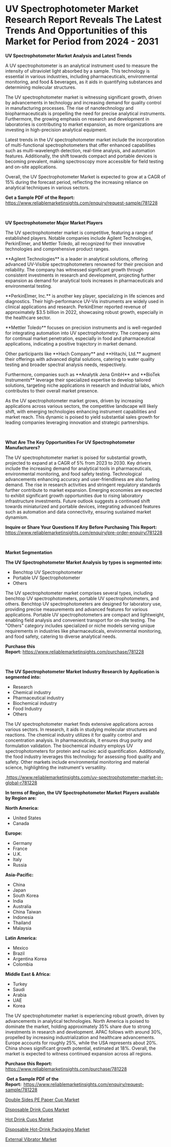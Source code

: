 <p><h1>UV Spectrophotometer Market Research Report Reveals The Latest Trends And Opportunities of this Market for Period from 2024 - 2031</h1></p><p><strong>UV Spectrophotometer Market Analysis and Latest Trends</strong></p>
<p><p>A UV spectrophotometer is an analytical instrument used to measure the intensity of ultraviolet light absorbed by a sample. This technology is essential in various industries, including pharmaceuticals, environmental monitoring, and food & beverages, as it aids in quantifying substances and determining molecular structures.</p><p>The UV spectrophotometer market is witnessing significant growth, driven by advancements in technology and increasing demand for quality control in manufacturing processes. The rise of nanotechnology and biopharmaceuticals is propelling the need for precise analytical instruments. Furthermore, the growing emphasis on research and development in laboratories is contributing to market expansion, as more organizations are investing in high-precision analytical equipment.</p><p>Latest trends in the UV spectrophotometer market include the incorporation of multi-functional spectrophotometers that offer enhanced capabilities such as multi-wavelength detection, real-time analysis, and automation features. Additionally, the shift towards compact and portable devices is becoming prevalent, making spectroscopy more accessible for field testing and on-site applications.</p><p>Overall, the UV Spectrophotometer Market is expected to grow at a CAGR of 15% during the forecast period, reflecting the increasing reliance on analytical techniques in various sectors.</p></p>
<p><strong>Get a Sample PDF of the Report:&nbsp;</strong> <a href="https://www.reliablemarketinsights.com/enquiry/request-sample/781228?utm_campaign=1584&utm_medium=2&utm_source=Github&utm_content=ia&utm_term=15102024&utm_id=uv-spectrophotometer">https://www.reliablemarketinsights.com/enquiry/request-sample/781228</a></p>
<p>&nbsp;</p>
<p><strong>UV Spectrophotometer Major Market Players</strong></p>
<p><p>The UV spectrophotometer market is competitive, featuring a range of established players. Notable companies include Agilent Technologies, PerkinElmer, and Mettler Toledo, all recognized for their innovative technologies and comprehensive product ranges.</p><p>**Agilent Technologies** is a leader in analytical solutions, offering advanced UV-Visible spectrophotometers renowned for their precision and reliability. The company has witnessed significant growth through consistent investments in research and development, projecting further expansion as demand for analytical tools increases in pharmaceuticals and environmental testing.</p><p>**PerkinElmer, Inc.** is another key player, specializing in life sciences and diagnostics. Their high-performance UV-Vis instruments are widely used in clinical applications and research. PerkinElmer reported revenue of approximately $3.5 billion in 2022, showcasing robust growth, especially in the healthcare sector.</p><p>**Mettler Toledo** focuses on precision instruments and is well-regarded for integrating automation into UV spectrophotometry. The company aims for continual market penetration, especially in food and pharmaceutical applications, indicating a positive trajectory in market demand.</p><p>Other participants like **Hach Company** and **Hitachi, Ltd.** augment their offerings with advanced digital solutions, catering to water quality testing and broader spectral analysis needs, respectively. </p><p>Furthermore, companies such as **Analytik Jena GmbH** and **BioTek Instruments** leverage their specialized expertise to develop tailored solutions, targeting niche applications in research and industrial labs, which contributes to their overall market presence.</p><p>As the UV spectrophotometer market grows, driven by increasing applications across various sectors, the competitive landscape will likely shift, with emerging technologies enhancing instrument capabilities and market reach. This dynamic is poised to yield substantial sales growth for leading companies leveraging innovation and strategic partnerships.</p></p>
<p>&nbsp;</p>
<p><strong>What Are The Key Opportunities For UV Spectrophotometer Manufacturers?</strong></p>
<p><p>The UV spectrophotometer market is poised for substantial growth, projected to expand at a CAGR of 5% from 2023 to 2030. Key drivers include the increasing demand for analytical tools in pharmaceuticals, environmental monitoring, and food safety testing. Technological advancements enhancing accuracy and user-friendliness are also fueling demand. The rise in research activities and stringent regulatory standards further contribute to market expansion. Emerging economies are expected to exhibit significant growth opportunities due to rising laboratory infrastructure investments. Future outlook suggests a continued shift towards miniaturized and portable devices, integrating advanced features such as automation and data connectivity, ensuring sustained market dynamism.</p></p>
<p><strong>Inquire or Share Your Questions If Any Before Purchasing This Report:</strong> <a href="https://www.reliablemarketinsights.com/enquiry/pre-order-enquiry/781228?utm_campaign=1584&utm_medium=2&utm_source=Github&utm_content=ia&utm_term=15102024&utm_id=uv-spectrophotometer">https://www.reliablemarketinsights.com/enquiry/pre-order-enquiry/781228</a></p>
<p>&nbsp;</p>
<p><strong>Market Segmentation</strong></p>
<p><strong>The UV Spectrophotometer Market Analysis by types is segmented into:</strong></p>
<p><ul><li>Benchtop UV Spectrophotometer</li><li>Portable UV Spectrophotometer</li><li>Others</li></ul></p>
<p><p>The UV spectrophotometer market comprises several types, including benchtop UV spectrophotometers, portable UV spectrophotometers, and others. Benchtop UV spectrophotometers are designed for laboratory use, providing precise measurements and advanced features for various applications. Portable UV spectrophotometers are compact and lightweight, enabling field analysis and convenient transport for on-site testing. The "Others" category includes specialized or niche models serving unique requirements in industries like pharmaceuticals, environmental monitoring, and food safety, catering to diverse analytical needs.</p></p>
<p><strong>Purchase this Report:&nbsp;</strong><a href="https://www.reliablemarketinsights.com/purchase/781228?utm_campaign=1584&utm_medium=2&utm_source=Github&utm_content=ia&utm_term=15102024&utm_id=uv-spectrophotometer">https://www.reliablemarketinsights.com/purchase/781228</a></p>
<p>&nbsp;</p>
<p><strong>The UV Spectrophotometer Market Industry Research by Application is segmented into:</strong></p>
<p><ul><li>Research</li><li>Chemical industry</li><li>Pharmaceutical industry</li><li>Biochemical industry</li><li>Food Industry</li><li>Others</li></ul></p>
<p><p>The UV spectrophotometer market finds extensive applications across various sectors. In research, it aids in studying molecular structures and reactions. The chemical industry utilizes it for quality control and concentration analysis. In pharmaceuticals, it ensures drug purity and formulation validation. The biochemical industry employs UV spectrophotometers for protein and nucleic acid quantification. Additionally, the food industry leverages this technology for assessing food quality and safety. Other markets include environmental monitoring and material science, highlighting the instrument's versatility.</p></p>
<p><a href="https://www.reliablemarketinsights.com/uv-spectrophotometer-market-in-global-r781228?utm_campaign=1584&utm_medium=2&utm_source=Github&utm_content=ia&utm_term=15102024&utm_id=uv-spectrophotometer">&nbsp;https://www.reliablemarketinsights.com/uv-spectrophotometer-market-in-global-r781228</a></p>
<p><strong>In terms of Region, the UV Spectrophotometer Market Players available by Region are:</strong></p>
<p>
    <p> <strong> North America: </strong>
        <ul>
            <li>United States</li>
            <li>Canada</li>
        </ul>
        </p> 
    <p> <strong> Europe: </strong>
        <ul>
            <li>Germany</li>
            <li>France</li>
            <li>U.K.</li>
            <li>Italy</li>
            <li>Russia</li>
        </ul>
        </p> 
    <p> <strong> Asia-Pacific: </strong>
        <ul>
            <li>China</li>
            <li>Japan</li>
            <li>South Korea</li>
            <li>India</li>
            <li>Australia</li>
            <li>China Taiwan</li>
            <li>Indonesia</li>
            <li>Thailand</li>
            <li>Malaysia</li>
        </ul>
        </p> 
    <p> <strong> Latin America: </strong>
        <ul>
            <li>Mexico</li>
            <li>Brazil</li>
            <li>Argentina Korea</li>
            <li>Colombia</li>
        </ul>
        </p> 
    <p> <strong> Middle East & Africa: </strong>
        <ul>
            <li>Turkey</li>
            <li>Saudi</li>
            <li>Arabia</li>
            <li>UAE</li>
            <li>Korea</li>
        </ul>
    </p>
    </p>
<p><p>The UV spectrophotometer market is experiencing robust growth, driven by advancements in analytical technologies. North America is poised to dominate the market, holding approximately 35% share due to strong investments in research and development. APAC follows with around 30%, propelled by increasing industrialization and healthcare advancements. Europe accounts for roughly 25%, while the USA represents about 20%. China shows significant growth potential, estimated at 18%. Overall, the market is expected to witness continued expansion across all regions.</p></p>
<p><strong>Purchase this Report: </strong><a href="https://www.reliablemarketinsights.com/purchase/781228?utm_campaign=1584&utm_medium=2&utm_source=Github&utm_content=ia&utm_term=15102024&utm_id=uv-spectrophotometer">https://www.reliablemarketinsights.com/purchase/781228</a></p>
<p>&nbsp;<strong>Get a Sample PDF of the Report:&nbsp;&nbsp;</strong><a href="https://www.reliablemarketinsights.com/enquiry/request-sample/781228?utm_campaign=1584&utm_medium=2&utm_source=Github&utm_content=ia&utm_term=15102024&utm_id=uv-spectrophotometer">https://www.reliablemarketinsights.com/enquiry/request-sample/781228</a></p>
<p><strong></strong></p>
<p><p><a href="https://www.linkedin.com/pulse/in-depth-double-sides-pe-paper-cup-market-review-size-share-pglnf?trk=public_post_embed_feed-article-content&utm_campaign=1584&utm_medium=2&utm_source=Github&utm_content=ia&utm_term=15102024&utm_id=uv-spectrophotometer">Double Sides PE Paper Cup Market</a></p><p><a href="https://www.linkedin.com/pulse/global-disposable-drink-cups-market-product-types-applications-szzbf?utm_campaign=1584&utm_medium=2&utm_source=Github&utm_content=ia&utm_term=15102024&utm_id=uv-spectrophotometer">Disposable Drink Cups Market</a></p><p><a href="https://www.linkedin.com/pulse/trends-global-hot-drink-cups-market-forecast-analysis-2024-9akdf?trk=public_post_embed_feed-article-content&utm_campaign=1584&utm_medium=2&utm_source=Github&utm_content=ia&utm_term=15102024&utm_id=uv-spectrophotometer">Hot Drink Cups Market</a></p><p><a href="https://www.linkedin.com/pulse/disposable-hot-drink-packaging-market-velocity-82-cagr-trajectory-ls3xf?trk=public_post_embed_feed-article-content&utm_campaign=1584&utm_medium=2&utm_source=Github&utm_content=ia&utm_term=15102024&utm_id=uv-spectrophotometer">Disposable Hot-Drink Packaging Market</a></p><p><a href="https://github.com/tamvrosiya/Market-Research-Report-List-6/blob/main/external-vibrator-market.md?utm_campaign=1584&utm_medium=2&utm_source=Github&utm_content=ia&utm_term=15102024&utm_id=uv-spectrophotometer">External Vibrator Market</a></p></p>